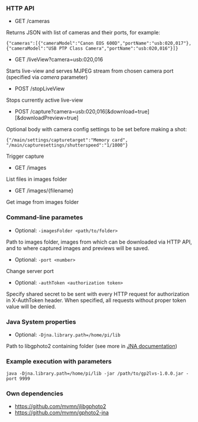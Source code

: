 ### HTTP API

* GET /cameras

Returns JSON with list of cameras and their ports, for example:
```
{"cameras":[{"cameraModel":"Canon EOS 600D","portName":"usb:020,017"},{"cameraModel":"USB PTP Class Camera","portName":"usb:020,016"}]}
```
* GET /liveView?camera=usb:020,016

Starts live-view and serves MJPEG stream from chosen camera port (specified via *camera* parameter)

* POST /stopLiveView

Stops currently active live-view

* POST /capture?camera=usb:020,016\[&download=true]\[&downloadPreview=true]

Optional body with camera config settings to be set before making a shot:

```
{"/main/settings/capturetarget":"Memory card", "/main/capturesettings/shutterspeed":"1/1000"}
``` 

Trigger capture

* GET /images

List files in images folder

* GET /images/{filename}

Get image from images folder

### Command-line parametes

* Optional: ```-imagesFolder <path/to/folder>```

Path to images folder, images from which can be downloaded via HTTP API, and to where captured images and previews will be saved. 

* Optional: ```-port <number>```

Change server port

* Optional: ```-authToken <authorization token>```

Specify shared secret to be sent with every HTTP request for authorization in X-AuthToken header. When specified, all requests without proper token value will be denied.

### Java System properties

* Optional: ```-Djna.library.path=/home/pi/lib```

Path to libgphoto2 containing folder (see more in [JNA documentation](https://github.com/java-native-access/jna/blob/master/www/GettingStarted.md))

### Example execution with parameters

```java -Djna.library.path=/home/pi/lib -jar /path/to/gp2lvs-1.0.0.jar -port 9999```

### Own dependencies

* https://github.com/mvmn/jlibgphoto2
* https://github.com/mvmn/gphoto2-jna
